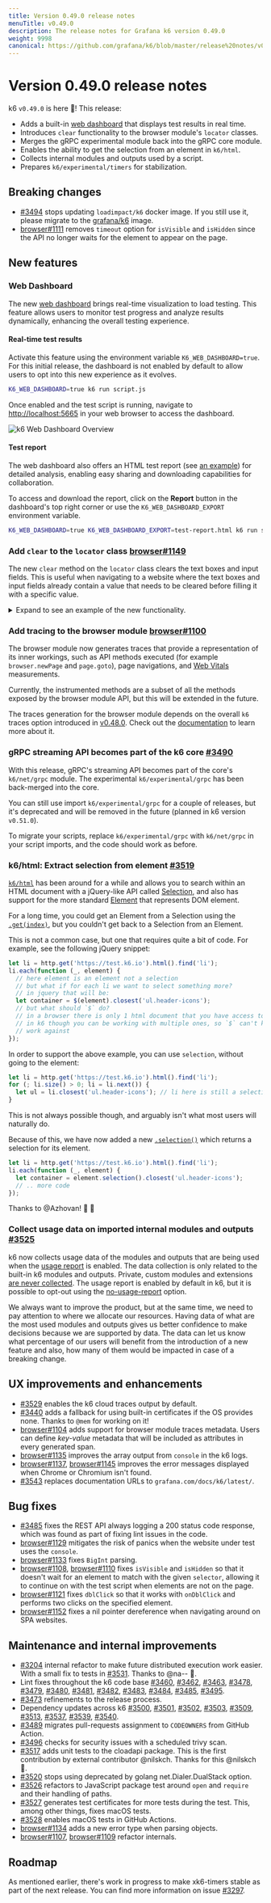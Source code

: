 ```yaml
---
title: Version 0.49.0 release notes
menuTitle: v0.49.0
description: The release notes for Grafana k6 version 0.49.0
weight: 9998
canonical: https://github.com/grafana/k6/blob/master/release%20notes/v0.49.0.md
---
```


# Version 0.49.0 release notes

k6 `v0.49.0` is here 🎉! This release:

- Adds a built-in [web dashboard](https://grafana.com/docs/k6/latest/results-output/web-dashboard/) that displays test results in real time.
- Introduces `clear` functionality to the browser module's `locator` classes.
- Merges the gRPC experimental module back into the gRPC core module.
- Enables the ability to get the selection from an element in `k6/html`.
- Collects internal modules and outputs used by a script.
- Prepares `k6/experimental/timers` for stabilization.

## Breaking changes

- [#3494](https://github.com/grafana/k6/pull/3494) stops updating `loadimpact/k6` docker image. If you still use it, please migrate to the [grafana/k6](https://hub.docker.com/r/grafana/k6) image.
- [browser#1111](https://github.com/grafana/xk6-browser/pull/1111) removes `timeout` option for `isVisible` and `isHidden` since the API no longer waits for the element to appear on the page.

## New features

### Web Dashboard

The new [web dashboard](https://grafana.com/docs/k6/latest/results-output/web-dashboard/) brings real-time visualization to load testing. This feature allows users to monitor test progress and analyze
results dynamically, enhancing the overall testing experience.

#### Real-time test results

Activate this feature using the environment variable `K6_WEB_DASHBOARD=true`. For this initial release, the dashboard is not enabled by default to allow users to opt into this new experience as it evolves.

```bash
K6_WEB_DASHBOARD=true k6 run script.js
```

Once enabled and the test script is running, navigate to [http://localhost:5665](http://localhost:5665) in your web browser to access the dashboard.

![k6 Web Dashboard Overview](https://github.com/grafana/xk6-dashboard/blob/master/screenshot/k6-dashboard-overview-light.png?raw=true)

#### Test report

The web dashboard also offers an HTML test report (see [an example](https://github.com/grafana/xk6-dashboard/blob/master/screenshot/k6-dashboard-html-report-screen-view.png?raw=true)) for detailed analysis, enabling easy sharing and downloading capabilities for
collaboration.

To access and download the report, click on the **Report** button in the dashboard's top right corner or use the `K6_WEB_DASHBOARD_EXPORT` environment variable.

```bash
K6_WEB_DASHBOARD=true K6_WEB_DASHBOARD_EXPORT=test-report.html k6 run script.js
```

### Add `clear` to the `locator` class [browser#1149](https://github.com/grafana/xk6-browser/pull/1149)

The new `clear` method on the `locator` class clears the text boxes and input fields. This is useful when navigating to a website where the text boxes and input fields already contain a value that needs to be cleared before filling it with a specific value.

<details>
<summary> Expand to see an example of the new functionality.</summary>

```javascript
import { check } from 'k6';
import { browser } from 'k6/experimental/browser';

export const options = {
  scenarios: {
    ui: {
      executor: 'shared-iterations',
      options: {
        browser: {
          type: 'chromium',
        },
      },
    },
  },
};

export default async function () {
  const context = browser.newContext();
  const page = context.newPage();

  await page.goto('https://test.k6.io/my_messages.php', { waitUntil: 'networkidle' });

  // To mimic an input field with existing text.
  page.locator('input[name="login"]').type('admin');

  check(page, {
    not_empty: (p) => p.locator('input[name="login"]').inputValue() != '',
  });

  // Clear the text.
  page.locator('input[name="login"]').clear();

  check(page, {
    empty: (p) => p.locator('input[name="login"]').inputValue() == '',
  });

  page.close();
}
```

</details>

### Add tracing to the browser module [browser#1100](https://github.com/grafana/xk6-browser/pull/1100)

The browser module now generates traces that provide a representation of its inner workings, such as API methods executed (for example `browser.newPage` and `page.goto`), page navigations, and [Web Vitals](https://grafana.com/docs/k6/latest/using-k6-browser/metrics/#googles-core-web-vitals) measurements.

Currently, the instrumented methods are a subset of all the methods exposed by the browser module API, but this will be extended in the future.

The traces generation for the browser module depends on the overall `k6` traces option introduced in [v0.48.0](https://github.com/grafana/k6/releases/tag/v0.48.0). Check out the [documentation](https://grafana.com/docs/k6/latest/using-k6/k6-options/reference/#traces-output) to learn more about it.

### gRPC streaming API becomes part of the k6 core [#3490](https://github.com/grafana/k6/pull/3490)

With this release, gRPC's streaming API becomes part of the core's `k6/net/grpc` module. The experimental `k6/experimental/grpc` has been back-merged into the core.

You can still use import `k6/experimental/grpc` for a couple of releases, but it's deprecated and will be removed in the future (planned in k6 version `v0.51.0`).

To migrate your scripts, replace `k6/experimental/grpc` with `k6/net/grpc` in your script imports, and the code should work as before.

### k6/html: Extract selection from element [#3519](https://github.com/grafana/k6/pull/3519)

[`k6/html`](https://grafana.com/docs/k6/latest/javascript-api/k6-html/) has been around for a while and allows you to search within an HTML document with a jQuery-like API called [Selection](https://grafana.com/docs/k6/latest/javascript-api/k6-html/selection/), and also has support for the more standard [Element](https://grafana.com/docs/k6/latest/javascript-api/k6-html/element/) that represents DOM element.

For a long time, you could get an Element from a Selection using the [`.get(index)`](https://grafana.com/docs/k6/latest/javascript-api/k6-html/selection/selection-get/), but you couldn't get back to a Selection from an Element.

This is not a common case, but one that requires quite a bit of code. For example, see the following jQuery snippet:

```javascript
let li = http.get('https://test.k6.io').html().find('li');
li.each(function (_, element) {
  // here element is an element not a selection
  // but what if for each li we want to select something more?
  // in jquery that will be:
  let container = $(element).closest('ul.header-icons');
  // but what should `$` do?
  // in a browser there is only 1 html document that you have access to
  // in k6 though you can be working with multiple ones, so `$` can't know which one it should
  // work against
});
```

In order to support the above example, you can use `selection`, without going to the element:

```javascript
let li = http.get('https://test.k6.io').html().find('li');
for (; li.size() > 0; li = li.next()) {
  let ul = li.closest('ul.header-icons'); // li here is still a selection and we iterate over it.
}
```

This is not always possible though, and arguably isn't what most users will naturally do.

Because of this, we have now added a new [`.selection()`](https://grafana.com/docs/k6/latest/javascript-api/k6-html/element/element-selection/) which returns a selection for its element.

```javascript
let li = http.get('https://test.k6.io').html().find('li');
li.each(function (_, element) {
  let container = element.selection().closest('ul.header-icons');
  // .. more code
});
```

Thanks to @Azhovan! :bow: :tada:

### Collect usage data on imported internal modules and outputs [#3525](https://github.com/grafana/k6/pull/3525)

k6 now collects usage data of the modules and outputs that are being used when the [usage report](https://grafana.com/docs/k6/latest/misc/usage-collection) is enabled. The data collection is only related to the built-in k6 modules and outputs. Private, custom modules and extensions [are never collected](https://github.com/grafana/k6/blob/f35e67902605877ebf2c5e9c8673cd7faf4cdc1e/cmd/report.go#L33-L57). The usage report is enabled by default in k6, but it is possible to opt-out using the [no-usage-report](https://grafana.com/docs/k6/latest/using-k6/k6-options/reference/#no-usage-report) option.

We always want to improve the product, but at the same time, we need to pay attention to where we allocate our resources. Having data of what are the most used modules and outputs gives us better confidence to make decisions because we are supported by data.
The data can let us know what percentage of our users will benefit from the introduction of a new feature and also, how many of them would be impacted in case of a breaking change.

## UX improvements and enhancements

- [#3529](https://github.com/grafana/k6/pull/3529) enables the k6 cloud traces output by default.
- [#3440](https://github.com/grafana/k6/pull/3440) adds a fallback for using built-in certificates if the OS provides none. Thanks to `@mem` for working on it!
- [browser#1104](https://github.com/grafana/xk6-browser/pull/1104) adds support for browser module traces metadata. Users can define _key-value_ metadata that will be included as attributes in every generated span.
- [browser#1135](https://github.com/grafana/xk6-browser/pull/1135) improves the array output from `console` in the k6 logs.
- [browser#1137](https://github.com/grafana/xk6-browser/pull/1137), [browser#1145](https://github.com/grafana/xk6-browser/pull/1145) improves the error messages displayed when Chrome or Chromium isn't found.
- [#3543](https://github.com/grafana/k6/pull/3543) replaces documentation URLs to `grafana.com/docs/k6/latest/`.

## Bug fixes

- [#3485](https://github.com/grafana/k6/pull/3485) fixes the REST API always logging a 200 status code response, which was found as part of fixing lint issues in the code.
- [browser#1129](https://github.com/grafana/xk6-browser/pull/1129) mitigates the risk of panics when the website under test uses the `console`.
- [browser#1133](https://github.com/grafana/xk6-browser/pull/1133) fixes `BigInt` parsing.
- [browser#1108](https://github.com/grafana/xk6-browser/pull/1108), [browser#1110](https://github.com/grafana/xk6-browser/pull/1110) fixes `isVisible` and `isHidden` so that it doesn't wait for an element to match with the given `selector`, allowing it to continue on with the test script when elements are not on the page.
- [browser#1121](https://github.com/grafana/xk6-browser/pull/1121) fixes `dblClick` so that it works with `onDblClick` and performs two clicks on the specified element.
- [browser#1152](https://github.com/grafana/xk6-browser/pull/1152) fixes a nil pointer dereference when navigating around on SPA websites.

## Maintenance and internal improvements

- [#3204](https://github.com/grafana/k6/pull/3204) internal refactor to make future distributed execution work easier. With a small fix to tests in [#3531](https://github.com/grafana/k6/pull/3531). Thanks to @na-- :tada:.
- Lint fixes throughout the k6 code base [#3460](https://github.com/grafana/k6/pull/3460), [#3462](https://github.com/grafana/k6/pull/3462), [#3463](https://github.com/grafana/k6/pull/3463), [#3478](https://github.com/grafana/k6/pull/3478), [#3479](https://github.com/grafana/k6/pull/3479), [#3480](https://github.com/grafana/k6/pull/3480), [#3481](https://github.com/grafana/k6/pull/3481), [#3482](https://github.com/grafana/k6/pull/3482), [#3483](https://github.com/grafana/k6/pull/3483), [#3484](https://github.com/grafana/k6/pull/3484), [#3485](https://github.com/grafana/k6/pull/3485), [#3495](https://github.com/grafana/k6/pull/3495).
- [#3473](https://github.com/grafana/k6/pull/3473) refinements to the release process.
- Dependency updates across k6 [#3500](https://github.com/grafana/k6/pull/3500), [#3501](https://github.com/grafana/k6/pull/3501), [#3502](https://github.com/grafana/k6/pull/3502), [#3503](https://github.com/grafana/k6/pull/3503), [#3509](https://github.com/grafana/k6/pull/3509), [#3513](https://github.com/grafana/k6/pull/3513), [#3537](https://github.com/grafana/k6/pull/3537), [#3539](https://github.com/grafana/k6/pull/3539), [#3540](https://github.com/grafana/k6/pull/3540).
- [#3489](https://github.com/grafana/k6/pull/3489) migrates pull-requests assignment to `CODEOWNERS` from GitHub Action.
- [#3496](https://github.com/grafana/k6/pull/3496) checks for security issues with a scheduled trivy scan.
- [#3517](https://github.com/grafana/k6/pull/3517) adds unit tests to the cloadapi package. This is the first contribution by external contributor @nilskch. Thanks for this @nilskch :bow:.
- [#3520](https://github.com/grafana/k6/pull/3520) stops using deprecated by golang net.Dialer.DualStack option.
- [#3526](https://github.com/grafana/k6/pull/3526) refactors to JavaScript package test around `open` and `require` and their handling of paths.
- [#3527](https://github.com/grafana/k6/pull/3527) generates test certificates for more tests during the test. This, among other things, fixes macOS tests.
- [#3528](https://github.com/grafana/k6/pull/3528) enables macOS tests in GitHub Actions.
- [browser#1134](https://github.com/grafana/xk6-browser/pull/1134) adds a new error type when parsing objects.
- [browser#1107](https://github.com/grafana/xk6-browser/pull/1107), [browser#1109](https://github.com/grafana/xk6-browser/pull/1109) refactor internals.

## Roadmap

As mentioned earlier, there's work in progress to make xk6-timers stable as part of the next release. You can find more information on issue [#3297](https://github.com/grafana/k6/issues/3297).
